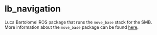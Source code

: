 # lb_navigation
Luca Bartolomei ROS package that runs the `move_base` stack for the SMB. More information about the `move_base` package can be found [here](https://wiki.ros.org/move_base).
